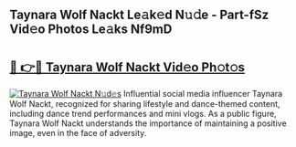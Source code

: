 ## Taynara Wolf Nackt Le𝚊k𝚎d N𝚞𝚍e - Part-fSz Vid𝚎o Photos Le𝚊ks Nf9mD

# <h2><a href="http://fb2o9ug.evod.top/?m=Taynara+Wolf+Nackt">🔗 👉🔴 Taynara Wolf Nackt Vid𝚎o Ph𝚘t𝚘s</a></h2>

[![Taynara Wolf Nackt N𝚞d𝚎s](https://i.imgur.com/8V9OHl7.gif)](http://fb2o9ug.evod.top/?m=Taynara+Wolf+Nackt)
Influential social media influencer Taynara Wolf Nackt, recognized for sharing lifestyle and dance-themed content, including dance trend performances and mini vlogs. As a public figure, Taynara Wolf Nackt understands the importance of maintaining a positive image, even in the face of adversity. 
